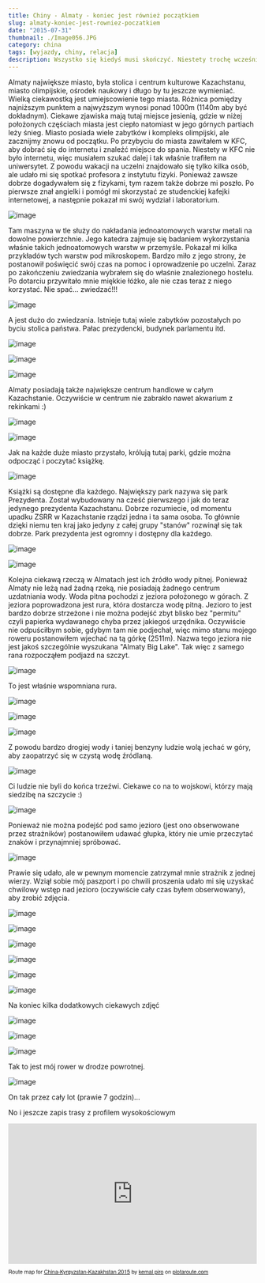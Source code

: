 ```yaml
---
title: Chiny - Almaty - koniec jest również początkiem
slug: almaty-koniec-jest-rowniez-poczatkiem
date: "2015-07-31"
thumbnail: ./Image056.JPG
category: china
tags: [wyjazdy, chiny, relacja]
description: Wszystko się kiedyś musi skończyć. Niestety trochę wcześniej niż się spodziewałem. Oczywiście, należy korzystać z tego co się ma, tak więc postanowiłem zwiedzić Almaty...
---
```


Almaty największe miasto, była stolica i centrum kulturowe Kazachstanu, miasto olimpijskie, ośrodek naukowy i długo by tu jeszcze wymieniać. Wielką ciekawostką jest umiejscowienie tego miasta. Różnica pomiędzy najniższym punktem a najwyższym wynosi ponad 1000m (1140m aby być dokładnym). Ciekawe zjawiska mają tutaj miejsce jesienią, gdzie w niżej położonych częściach miasta jest ciepło natomiast w jego górnych partiach leży śnieg. Miasto posiada wiele zabytków i kompleks olimpijski, ale zacznijmy znowu od początku. Po przybyciu do miasta zawitałem w KFC, aby dobrać się do internetu i znaleźć miejsce do spania. Niestety w KFC nie było internetu, więc musiałem szukać dalej i tak właśnie trafiłem na uniwersytet. Z powodu wakacji na uczelni znajdowało się tylko kilka osób, ale udało mi się spotkać profesora z instytutu fizyki. Ponieważ zawsze dobrze dogadywałem się z fizykami, tym razem także dobrze mi poszło. Po pierwsze znał angielki i pomógł mi skorzystać ze studenckiej kafejki internetowej, a następnie pokazał mi swój wydział i laboratorium.

![image](./Image051.JPG)

Tam maszyna w tle służy do nakładania jednoatomowych warstw metali na dowolne powierzchnie. Jego katedra zajmuje się badaniem wykorzystania właśnie takich jednoatomowych warstw w przemyśle. Pokazał mi kilka przykładów tych warstw pod mikroskopem. Bardzo miło z jego strony, że postanowił poświęcić swój czas na pomoc i oprowadzenie po uczelni. Zaraz po zakończeniu zwiedzania wybrałem się do właśnie znalezionego hostelu. Po dotarciu przywitało mnie miękkie łóżko, ale nie czas teraz z niego korzystać. Nie spać... zwiedzać!!!

![image](./Image052.JPG)

 A jest dużo do zwiedzania. Istnieje tutaj wiele zabytków pozostałych po byciu stolica państwa. Pałac prezydencki, budynek parlamentu itd.

![image](./Image057.JPG)

![image](./Image059.JPG)

![image](./Image062.JPG)

Almaty posiadają także największe centrum handlowe w całym Kazachstanie. Oczywiście w centrum nie zabrakło nawet akwarium z rekinkami :)

![image](./Image063.JPG)

![image](./Image064.JPG)

Jak na każde duże miasto przystało, królują tutaj parki, gdzie można odpocząć i poczytać książkę.

![image](./Image060.JPG)

Książki są dostępne dla każdego. Największy park nazywa się park Prezydenta. Został wybudowany na cześć pierwszego i jak do teraz jedynego prezydenta Kazachstanu. Dobrze rozumiecie, od momentu upadku ZSRR w Kazachstanie rządzi jedna i ta sama osoba. To głównie dzięki niemu ten kraj jako jedyny z całej grupy "stanów" rozwinął się tak dobrze. Park prezydenta jest ogromny i dostępny dla każdego.

![image](./Image065.JPG)

![image](./Image082.JPG)

Kolejna ciekawą rzeczą w Almatach jest ich źródło wody pitnej. Ponieważ Almaty nie leżą nad żadną rzeką, nie posiadają żadnego centrum uzdatniania wody. Woda pitna pochodzi z jeziora położonego w górach. Z jeziora poprowadzona jest rura, która dostarcza wodę pitną. Jezioro to jest bardzo dobrze strzeżone i nie można podejść zbyt blisko bez "permitu" czyli papierka wydawanego chyba przez jakiegoś urzędnika. Oczywiście nie odpuściłbym sobie, gdybym tam nie podjechał, więc mimo stanu mojego roweru postanowiłem wjechać na tą górkę (2511m). Nazwa tego jeziora nie jest jakoś szczególnie wyszukana "Almaty Big Lake". Tak więc z samego rana rozpocząłem podjazd na szczyt.

![image](./Image067.JPG)

To jest właśnie wspomniana rura.

![image](./Image078.JPG)

![image](./Image069.JPG)

![image](./Image081.JPG)

Z powodu bardzo drogiej wody i taniej benzyny ludzie wolą jechać w góry, aby zaopatrzyć się w czystą wodę źródlaną.

![image](./Image071.JPG)

Ci ludzie nie byli do końca trzeźwi. Ciekawe co na to wojskowi, którzy mają siedzibę na szczycie :)

![image](./Image072.JPG)

Ponieważ nie można podejść pod samo jezioro (jest ono obserwowane przez strażników) postanowiłem udawać głupka, który nie umie przeczytać znaków i przynajmniej spróbować.

![image](./Image072.JPG)

Prawie się udało, ale w pewnym momencie zatrzymał mnie strażnik z jednej wierzy. Wziął sobie mój paszport i po chwili proszenia udało mi się uzyskać chwilowy wstęp nad jezioro (oczywiście cały czas byłem obserwowany), aby zrobić zdjęcia.

![image](./Image074.JPG)

![image](./Image073.JPG)

![image](./Image076.JPG)

![image](./Image077.JPG)

![image](./Image080.JPG)

![image](./Image079.JPG)

Na koniec kilka dodatkowych ciekawych zdjęć

![image](./Image084.JPG)

![image](./Image086.JPG)

![image](./Image088.JPG)

Tak to jest mój rower w drodze powrotnej.

![image](./Image090.JPG)

On tak przez cały lot (prawie 7 godzin)...

No i jeszcze zapis trasy z profilem wysokościowym

<div style="overflow:hidden;position:relative;"><div style="position:relative;width:100%;padding-top:56.25%;overflow:visible;"/><iframe name="plotaroute_map_100039" src="https://www.plotaroute.com/embedmap/100039?units=km&hills=show" style="position:absolute;top:0;left:0;bottom:0;right:0;width:100%; height:100%;" frameborder="0" scrolling="no" allowfullscreen webkitallowfullscreen mozallowfullscreen oallowfullscreen msallowfullscreen></iframe></div><p style="margin-top:8px;font-family:Helvetica Neue,Helvetica,arial;font-size:11px;">Route map for <a href="https://www.plotaroute.com/route/100039?units=km" target="_blank" title="View this route map on plotaroute.com">China-Kyrgyzstan-Kazakhstan 2015</a> by <a href="https://www.plotaroute.com/userprofile/30172" target="_blank" title="View this person's profile on plotaroute.com">kemal piro</a> on <a href="https://www.plotaroute.com" target="_blank" title="plotaroute.com - free route planner for walking, running, cycling and more">plotaroute.com</a></p></div>
